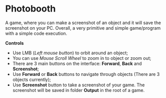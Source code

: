 # Photobooth
A game, where you can make a screenshot of an object and it will save the screenshot on your PC. Overall, a very primitive and simple game/program with a simple code execution.


**Controls**

- Use LMB (*Left mouse button*) to orbit around an object;
- You can use *Mouse Scroll Wheel* to zoom in to object or zoom out;
- There are 3 main buttons on the interface: **Forward**, **Back** and **Screenshot**;
- Use **Forward** or **Back** buttons to navigate through objects (There are 3 objects currently);
- Use **Screenshot** button to take a screenshot of your game. The screenshot will be saved in folder **Output** in the root of a game.
